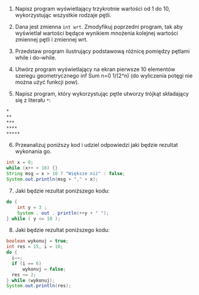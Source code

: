 1. Napisz program wyświetlający trzykrotnie wartości od 1 do 10, wykorzystując wszystkie rodzaje pętli.

2. Dana jest zmienna `int wrt`. Zmodyfikuj poprzedni program, tak aby wyświetlał wartości będące wynikiem mnożenia kolejnej wartości zmiennej pętli i zmiennej wrt.

3. Przedstaw program ilustrujący podstawową różnicę pomiędzy pętlami while i do–while.

4. Utwórz program wyświetlający na ekran pierwsze 10 elementów szeregu geometrycznego inf Sum n=0 1/(2^n) (do wyliczenia potęgi nie można użyć funkcji pow).

5. Napisz program, który wykorzystując pętle utworzy trójkąt składający się z literału `*`:

``` bash
*
**
***
****
*****
```

6. Przeanalizuj poniższy kod i udziel odpowiedzi jaki będzie rezultat wykonania go.

```java
int x = 0;
while (x++ < 10) {}
String msg = x > 10 ? "Większe niż" : false;
System.out.println(msg + "," + x);
```

7. Jaki będzie rezultat poniższego kodu:

``` java
do {
    int y = 3 ;
    System . out . println(++y + " ");
} while ( y <= 10 );
```

8. Jaki będzie rezultat poniższego kodu:

``` java
boolean wykonuj = true;
int res = 15, i = 10;
do {
  i−−;
  if (i == 6)
      wykonuj = false;
  res −= 2;
} while (wykonuj);
System.out.println(res);
```